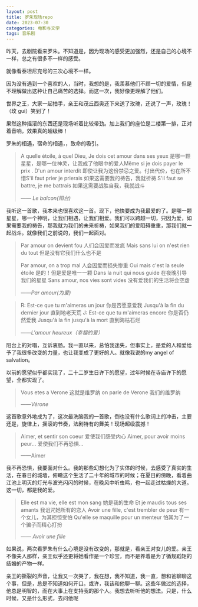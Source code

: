```yaml
---
layout: post
title: 罗朱现场repo
date: 2023-07-30
categories: 电影与文学
tags: 音乐剧
---
```



昨天，去剧院看来罗朱。不知道是，因为现场的感受更加强烈，还是自己的心境不一样，总之有很多不一样的感受。

就像看泰坦尼克号的三次心境不一样。

因为没有遇到一个喜欢的人，当时，我想的是，我羡慕他们不顾一切的爱情，但是不理解做出这种让自己痛苦的选择。而这一次，我好像更理解了他们。

世界之王，大家一起拍手，亲王和茂丘西奥还下来送了玫瑰，还说了一声，玫瑰！（玫 gui）笑到了！

果然这种摇滚的东西还是现场听着比较带劲。加上我们的座位是二楼第一排，正对着音响，效果真的超级棒！

罗朱的相遇，宿命的相遇，，致命的吸引。

>A quelle étoile, à quel Dieu,  Je dois cet amour dans ses yeux
>是哪一颗星星，是哪一位神灵，让我成了他眼中的爱人Même si je dois payer le prix . D'un amour interdit
>即使让我为这份禁忌之爱。付出代价，也在所不惜S'il faut prier je prierais
>如果这需要我的祷告，我就祈祷
>S'il faut se battre, je me battrais
>如果这需要战胜自我，我就战斗
>
>—— *Le balcon(阳台)*

我听这一首歌，我本来也很喜欢这一首。现下，他快要成为我最爱的了。是哪一颗星星，哪一个神明，让我们相遇，让我们相爱。我们可以跨越一切，只因为爱，如果需要我的祷告，那我就为我们的未来祈祷，如果我们的爱阻碍重重，那我们就一起战斗。就像我们之前说的，我们一起面对。

>Par amour on devient fou
>人们会因爱而发疯
>Mais sans lui on n'est rien du tout
>但是没有它我们什么也不是
>
>Par amour, on a trop mal
>人会因爱而损失惨重
>Oui mais c'est la seule étoile
>是的！但是爱是唯一一颗
>Dans la nuit qui nous guide
>在夜晚引导我们的星星
>Sans amour, nos vies sont vides
>没有爱我们的生活将会空虚
>
>——*Par amour(为爱)*



>R: Est-ce que tu m'aimeras un jour
>你是否愿意爱我
>Jusqu'à la fin du dernier jour
>直到地老天荒
>J: Est-ce que tu m'aimeras encore
>你是否仍然爱我
>Jusqu'à la fin jusqu'à la mort
>直到海枯石烂
>
>——*L'amour heureux（幸福的爱）*

阳台上的对唱，互诉衷肠。我一直以来，总怕我迷失，但事实上，是爱的人和爱给予了我很多改变的力量，也让我变成了更好的人。就像我说的my angel of salvation。

以前的愿望似乎都实现了，二十二岁生日许下的愿望，过年时候在寺庙许下的愿望，全都实现了。



>Vous etes a Verone
>这就是维罗纳
>on parle de Verone
>我们的维罗纳
>
>——*Vérone*

这首歌意外地成为了，这次最洗脑我的一首歌，倒也没有什么歌词上的冲击，主要还是，旋律上，摇滚的节奏，法剧特有的舞美！现场超级震撼！



>Aimer, et sentir son coeur
>爱使我们感受内心
>Aimer, pour avoir moins peur...
>爱使我们不再恐惧...
>
>——Aimer

我不再恐惧，我要面对什么。我的那些幻想化为了实体的时候，去感受了真实的生活，在春日的城墙，俯瞰这个生活了二十年的城市的时候；在夏日的傍晚，看着曲江池上明灭的灯光与波光闪闪的时候，在晚风中听虫鸣，也一起走过枯燥的大道。这一切，都是我的爱。

>Elle est ma vie, elle est mon sang
>她是我的生命
>Et je maudis tous ses amants
>我诅咒她所有的恋人
>Avoir une fille, c'est trembler de peur
>有一个女儿，为其担惊受怕
>Qu'elle se maquille pour un menteur
>怕其为了一个骗子而精心打扮
>
>—— *Avoir une fille*

如果说，两次看罗朱有什么心境是没有改变的，那就是，看亲王对女儿的爱。亲王不像夫人那样，亲王似乎还更将她看作是一个珍宝，而不是养着是为了循规蹈矩的结婚的产物一样。

亲王的撕裂的声音，让我又一次哭了，我在想，我不知道，我一直，想和爸聊聊这个事，但是，总是不知道如何开口。或许，我该和他聊一聊。这些年做过的选择，他总是明智的，而在大事上在支持我的那个人。我想去听听他的想法。只是，什么时候，又是什么形式，去问他呢
